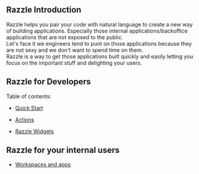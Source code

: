 ## Razzle Introduction

Razzle helps you pair your code with natural language to create a new way of building applications. Especially those internal applications/backoffice applications that are not exposed to the public. <br />Let's face it we engineers tend to punt on those applications because they are not sexy and we don't want to spend time on them.
<br /> Razzle is a way to get those applications built quickly and easily letting you focus on the important stuff and delighting your users.

## Razzle for Developers

Table of contents: <br />

- [Quick Start](quick-start.md) <br />

- [Actions](actions.md) <br />
- [Razzle Widgets](components.md)

## Razzle for your internal users

- [Workspaces and apps](workspaces.md) <br />
